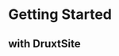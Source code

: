 # Getting Started

## with DruxtSite

<!--
Now, let's talk about how to get started using DruxtSite yourself.

Being Fully decoupled, Druxt requires both a Drupal and a Nuxt codebase.
-->
